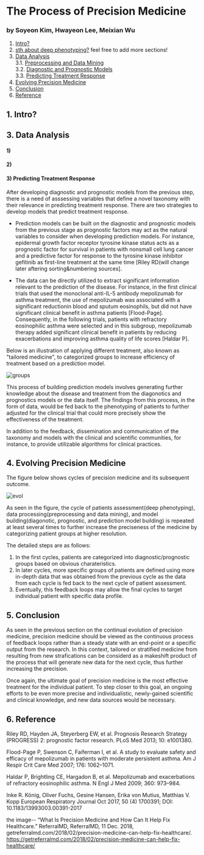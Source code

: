 
# The Process of Precision Medicine
### by Soyeon Kim, Hwayeon Lee, Meixian Wu

1. [Intro?](#1)
2. [sth about deep phenotyping?](#2)
feel free to add more sections!
3. [Data Analysis](#3)<br>
    3.1. [Preprocessing and Data Mining](#31)<br>
    3.2. [Diagnostic and Prognostic Models](#32)<br>
    3.3. [Predicting Treatment Response](#33)<br>
4. [Evolving Precision Medicine](#4)
5. [Conclusion](#5)
6. [Reference](#6)


## 1. Intro?<a name="1"></a>

## 3. Data Analysis<a name="3"></a>
#### 1)
#### 2)
#### 3) Predicting Treatment Response<a name="33"></a>

After developing diagnostic and prognostic models from the previous step, there is a need of asssessing variables that define a novel taxonomy with their relevance in predicting treatment response. There are two strategies to develop models that predict treatment response.

- Prediction models can be built on the diagnostic and prognostic models from the previous stage as prognostic factors may act as the natural variables to consider when developing prediction models. For instance, epidermal growth factor receptor tyrosine kinase status acts as a prognostic factor for survival in patients with nonsmall cell lung cancer and a predictive factor for response to the tyrosine kinase inhibitor gefitinib as first-line treatment at the same time [Riley RD(will change later aftering sorting&numbering sources].

- The data can be directly utilized to extract significant information relevant to the prediction of the disease. For instance, in the first clinical trials that used the monoclonal anti-IL-5 antibody mepolizumab for asthma treatment, the use of mepolizumab was associated with a significant reductionin blood and sputum eosinophils, but did not have significant clinical benefit in asthma patients [Flood-Page]. Consequently, in the following trials, patients with refractory eosinophilic asthma were selected and in this subgroup, mepolizumab therapy added significant clinical benefit in patients by reducing exacerbations and improving asthma quality of life scores [Haldar P].

Below is an illustration of applying different treatment, also known as "tailored medicine", to categorized groups to increase efficiency of treatment based on a prediction model.

![groups](https://mh1042yko1f3sh26m19pxzy1-wpengine.netdna-ssl.com/wp-content/uploads/2018/02/Precision-medicine.jpg)

This process of building prediction models involves generating further knowledge about the disease and treatment from the diagonotics and prognostics models or the data itself. The findings from this process, in the form of data, would be fed back to the phenotyping of patients to further adjusted for the clinical trial that could more precisely show the effectiveness of the treatment. 

In addition to the feedback, dissemination and communication of the taxonomy and models with the clinical and scientific communities, for instance, to provide utilizable algorithms for clinical practices.

## 4. Evolving Precision Medicine<a name="4"></a>

The figure below shows cycles of precision medicine and its subsequent outcome.

![evol](https://erj.ersjournals.com/content/erj/50/4/1700391/F2.large.jpg)

As seen in the figure, the cycle of patients assessment(deep phenotyping), data processing(preprocessing and data mining), and model building(diagonotic, prognostic, and prediction model building) is repeated at least several times to further increase the preciseness of the medicine by categorizing patient groups at higher resolution. 

The detailed steps are as follows:

1. In the first cycles, patients are categorized into diagnostic/prognostic groups based on obvious charateristics.
2. In later cycles, more specific groups of patients are defined using more in-depth data that was obtained from the previous cycle as the data from each cycle is fed back to the next cycle of patient assessment. 
3. Eventually, this feedback loops may allow the final cycles to target individual patient with specific data profile.

## 5. Conclusion<a name="5"></a>

As seen in the previous section on the continual evolution of precision medicine, precision medicine should be viewed as the continuous process of feedback loops rather than a steady state with an end-point or a specific output from the research. In this context, tailored or stratified medicine from resulting from new strafications can be considerd as a makeshift product of the process that will generate new data for the next cycle, thus further increasing the precision. 

Once again, the ultimate goal of precision medicine is the most effective treatment for 
the individual patient. To step closer to this goal, an ongoing efforts to be even more precise and individualistic, newly-gained scientific and clinical knowledge, and new data sources would be necessary.

## 6. Reference<a name="6"></a>

Riley RD, Hayden JA, Steyerberg EW, et al. Prognosis Research Strategy (PROGRESS) 2: prognostic factor research. PLoS Med 2013; 10: e1001380.

Flood-Page P, Swenson C, Faiferman I, et al. A study to evaluate safety and efficacy of mepolizumab in patients with moderate persistent asthma. Am J Respir Crit Care Med 2007; 176: 1062–1071.

Haldar P, Brightling CE, Hargadon B, et al. Mepolizumab and exacerbations of refractory eosinophilic asthma. N Engl J Med 2009; 360: 973–984.

Inke R. König, Oliver Fuchs, Gesine Hansen, Erika von Mutius, Matthias V. Kopp
European Respiratory Journal Oct 2017, 50 (4) 1700391; DOI: 10.1183/13993003.00391-2017

the image-- “What Is Precision Medicine and How Can It Help Fix Healthcare.” ReferralMD, ReferralMD, 11 Dec. 2018, getreferralmd.com/2018/02/precision-medicine-can-help-fix-healthcare/. 
https://getreferralmd.com/2018/02/precision-medicine-can-help-fix-healthcare/
